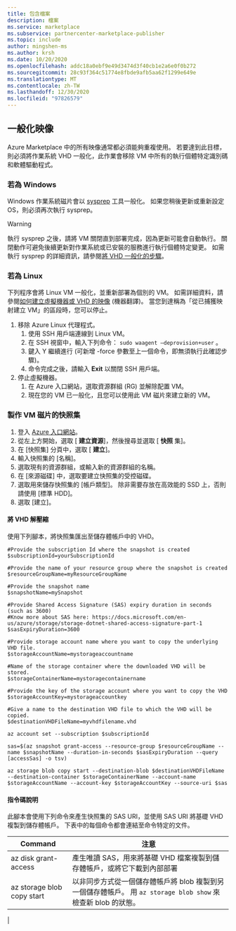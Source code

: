 ```yaml
---
title: 包含檔案
description: 檔案
ms.service: marketplace
ms.subservice: partnercenter-marketplace-publisher
ms.topic: include
author: mingshen-ms
ms.author: krsh
ms.date: 10/20/2020
ms.openlocfilehash: addc18a0ebf9e49d3474d3f40cb1e2a6e0f0b272
ms.sourcegitcommit: 28c93f364c51774e8fbde9afb5aa62f1299e649e
ms.translationtype: MT
ms.contentlocale: zh-TW
ms.lasthandoff: 12/30/2020
ms.locfileid: "97826579"
---
```

## <a name="generalize-the-image"></a>一般化映像

Azure Marketplace 中的所有映像通常都必須能夠重複使用。 若要達到此目標，則必須將作業系統 VHD 一般化，此作業會移除 VM 中所有的執行個體特定識別碼和軟體驅動程式。

### <a name="for-windows"></a>若為 Windows

Windows 作業系統磁片會以 [sysprep](/windows-hardware/manufacture/desktop/sysprep--system-preparation--overview) 工具一般化。 如果您稍後更新或重新設定 OS，則必須再次執行 sysprep。

> [!WARNING]
> 執行 sysprep 之後，請將 VM 關閉直到部署完成，因為更新可能會自動執行。 關閉動作可避免後續更新對作業系統或已安裝的服務進行執行個體特定變更。 如需執行 sysprep 的詳細資訊，請參閱[將 VHD 一般化的步驟](../../virtual-machines/windows/capture-image-resource.md#generalize-the-windows-vm-using-sysprep)。

### <a name="for-linux"></a>若為 Linux

下列程序會將 Linux VM 一般化，並重新部署為個別的 VM。 如需詳細資料，請參閱[如何建立虛擬機器或 VHD 的映像](../../virtual-machines/linux/capture-image.md) (機器翻譯)。 當您到達稱為「從已捕獲映射建立 VM」的區段時，您可以停止。

1. 移除 Azure Linux 代理程式。
    1. 使用 SSH 用戶端連線到 Linux VM。
    2. 在 SSH 視窗中，輸入下列命令： `sudo waagent –deprovision+user` 。
    3. 鍵入 Y 繼續進行 (可新增 -force 參數至上一個命令，即無須執行此確認步驟)。
    4. 命令完成之後，請輸入 **Exit** 以關閉 SSH 用戶端。
2. 停止虛擬機器。
    1. 在 Azure 入口網站，選取資源群組 (RG) 並解除配置 VM。
    2. 現在您的 VM 已一般化，且您可以使用此 VM 磁片來建立新的 VM。

### <a name="take-a-snapshot-of-the-vm-disk"></a>製作 VM 磁片的快照集

1. 登入 [Azure 入口網站](https://ms.portal.azure.com/)。
2. 從左上方開始，選取 [ **建立資源**]，然後搜尋並選取 [ **快照** 集]。
3. 在 [快照集] 分頁中，選取 [  **建立**]。
4. 輸入快照集的 [名稱]。
5. 選取現有的資源群組，或輸入新的資源群組的名稱。
6. 在 [來源磁碟] 中，選取要建立快照集的受控磁碟。
7. 選取用來儲存快照集的 [帳戶類型]。 除非需要存放在高效能的 SSD 上，否則請使用 [標準 HDD]。
8. 選取 [建立]。

#### <a name="extract-the-vhd"></a>將 VHD 解壓縮

使用下列腳本，將快照集匯出至儲存體帳戶中的 VHD。

```azurecli-interactive
#Provide the subscription Id where the snapshot is created
$subscriptionId=yourSubscriptionId

#Provide the name of your resource group where the snapshot is created
$resourceGroupName=myResourceGroupName

#Provide the snapshot name
$snapshotName=mySnapshot

#Provide Shared Access Signature (SAS) expiry duration in seconds (such as 3600)
#Know more about SAS here: https://docs.microsoft.com/en-us/azure/storage/storage-dotnet-shared-access-signature-part-1
$sasExpiryDuration=3600

#Provide storage account name where you want to copy the underlying VHD file. 
$storageAccountName=mystorageaccountname

#Name of the storage container where the downloaded VHD will be stored.
$storageContainerName=mystoragecontainername

#Provide the key of the storage account where you want to copy the VHD 
$storageAccountKey=mystorageaccountkey

#Give a name to the destination VHD file to which the VHD will be copied.
$destinationVHDFileName=myvhdfilename.vhd

az account set --subscription $subscriptionId

sas=$(az snapshot grant-access --resource-group $resourceGroupName --name $snapshotName --duration-in-seconds $sasExpiryDuration --query [accessSas] -o tsv)

az storage blob copy start --destination-blob $destinationVHDFileName --destination-container $storageContainerName --account-name $storageAccountName --account-key $storageAccountKey --source-uri $sas
```

#### <a name="script-explanation"></a>指令碼說明

此腳本會使用下列命令來產生快照集的 SAS URI，並使用 SAS URI 將基礎 VHD 複製到儲存體帳戶。 下表中的每個命令都會連結至命令特定的文件。

| Command | 注意 |
| --- | --- |
| az disk grant-access | 產生唯讀 SAS，用來將基礎 VHD 檔案複製到儲存體帳戶，或將它下載到內部部署
| az storage blob copy start | 以非同步方式從一個儲存體帳戶將 blob 複製到另一個儲存體帳戶。 用 `az storage blob show` 來檢查新 blob 的狀態。 |
|
